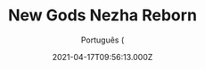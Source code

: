 ---
id: '6797b33e-5278-4d91-8ca3-fb5fb1046508'
type: 'movie' # Filme, Série, Anime
title: "New Gods Nezha Reborn"
synopsis: ["Nezha, um fã de corridas que ganha a vida como entregador, encontra velhos inimigos e precisa redescobrir seus poderes para proteger a família e os amigos.",
]
originalTitle: "新神榜：哪吒重生"
date: '2021-04-17T09:56:13.000Z'
update: '2021-04-17T09:56:13.000Z'
releaseDate: '2021-02-06T03:00:00.000Z'
imdb:
  rating: '6.9' # 8.5
  id: '' # tt0470752
duration: '1h 56 Min'
trailer:
  urls: [
    'drd5Lnl0w6I',
  ]
tags: ['1080p']
genre: ['Ação', 'Animação', 'Fantasia'] #
quality: 'WEB-DL' # BluRay, WEB-DL, HDTV, WEB-DL4K, WEB-DLe
format: 'MKV' # MKV, MP4, TS
audio: 'Português, Chinês' # Dublado, Legendado, Dual Audio, Dub & Leg
subtitle: 'Português (' # Português, inglês,
size: '4.4 GB' # 4.8 GB
audioQuality: 10
videoQuality: 10
directors: []
#  - name: 'Lana Wachowski'
#    image: ''
#  - name: 'Lilly Wachowski'
#    image: ''
cast: []
#  - name: 'Keanu Reeves'
#    image: ''
#    characterName: 'Neo'
writers: []
#  - name: ''
#    image: ''
maturityRating:
  age: '' # L , 10, 12, 14, 16, 18
  topics: [''] # Violence, Illegal drugs, Inappropriate Language, Legal Drugs, Sexual Content, Extreme Violence
###########################################
download:
  
  - url: 'magnet:?xt=urn:btih:58cb0ff12ef3363909be206d4dd436622abf61fe&dn=New_Gods_Nezha_Reborn.2021.1080p.WEB-DL.x264.DUAL.COMANDO.TO&tr=udp%3a%2f%2fpublic.popcorn-tracker.org%3a6969%2fannounce&tr=udp%3a%2f%2ftracker.internetwarriors.net%3a1337%2fannounce&tr=udp%3a%2f%2ftracker.opentrackr.org%3a1337%2fannounce&tr=udp%3a%2f%2fexodus.desync.com%3a6969%2fannounce&tr=udp%3a%2f%2fretracker.lanta-net.ru%3a2710%2fannounce&tr=udp%3a%2f%2fopen.stealth.si%3a80%2fannounce&tr=udp%3a%2f%2fwww.torrent.eu.org%3a451%2fannounce&tr=udp%3a%2f%2fopentracker.i2p.rocks%3a6969%2fannounce&tr=http%3a%2f%2ftracker.opentrackr.org%3a1337%2fannounce&tr=udp%3a%2f%2f3rt.tace.ru%3a60889%2fannounce'
    resolution: '1080p' # 720p, 1080p, 4K,
    audio: 'Dual Áudio' # Dublado, Legendado, Dual Audio
    size: '' # 4.8 GB
    quality: '' # BluRay, WEB-DL
    format: '' # MKV
images:
  cover: '/assets/movies/new-gods-nezha-reborn.jpg'
  background: '/assets/movies/'
---